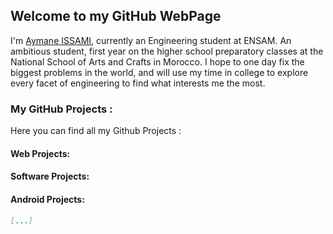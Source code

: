 ## Welcome to my GitHub WebPage

I'm [Aymane ISSAMI](https://issamiaymane.com), currently an Engineering student at ENSAM. An ambitious student, first year on the higher school preparatory classes at the National School of Arts and Crafts in Morocco. I hope to one day fix the biggest problems in the world, and will use my time in college to explore every facet of engineering to find what interests me the most.

### My GitHub Projects :

Here you can find all my Github Projects :

#### Web Projects:
#### Software Projects: 
#### Android Projects:

```markdown
[...]
```
